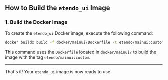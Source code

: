 ## How to Build the `etendo_ui` Image

### 1. Build the Docker Image

To create the `etendo_ui` Docker image, execute the following command:  

```sh
docker buildx build -f docker/mainui/Dockerfile -t etendo/mainui:custom .
```

This command uses the `Dockerfile` located in `docker/mainui/` to build the image with the tag `etendo/mainui:custom`.  

---

That's it! Your `etendo_ui` image is now ready to use.

